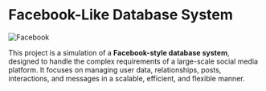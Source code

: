 # **Facebook-Like Database System**

![Facebook](https://github.com/user-attachments/assets/c78bc558-b988-4042-b8c6-501b9e0f7abe)

This project is a simulation of a **Facebook-style database system**, designed to handle the complex requirements of a large-scale social media platform. It focuses on managing user data, relationships, posts, interactions, and messages in a scalable, efficient, and flexible manner.
